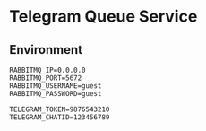 # Telegram Queue Service

## Environment

```
RABBITMQ_IP=0.0.0.0
RABBITMQ_PORT=5672
RABBITMQ_USERNAME=guest
RABBITMQ_PASSWORD=guest

TELEGRAM_TOKEN=9876543210
TELEGRAM_CHATID=123456789
```